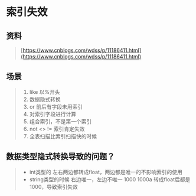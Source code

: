 # 索引失效

## 资料

> [https://www.cnblogs.com/wdss/p/11186411.html](https://www.cnblogs.com/wdss/p/11186411.html)



## 场景

> 1. like 以%开头
> 2. 数据隐式转换
> 3. or 前后有字段未用索引
> 4. 对索引字段进行计算
> 5. 组合索引，不是第一个索引
> 6. not  &lt;&gt;   !=  索引肯定失效
> 7. 全表扫描比索引扫描快的时候

## 数据类型隐式转换导致的问题？

> * int类型的 左右两边都转成float，两边都是唯一的不影响索引的使用
> * string类型的时候 右边唯一，左边不唯一 1000  1000a 转成float后都是 1000，导致索引失效



